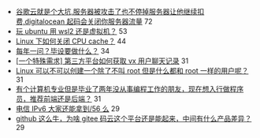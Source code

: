 - [谷歌云就是个大坑,服务器被攻击了也不停掉服务器让他继续扣费,digitalocean 起码会关闭你服务器流量](https://www.v2ex.com/t/691061) 72
- [玩 ubuntu 用 wsl2 还是虚拟机？](https://www.v2ex.com/t/691054) 53
- [Linux 下如何关闭 CPU cache？](https://www.v2ex.com/t/691081) 44
- [每年一问？毕设要做什么？](https://www.v2ex.com/t/691143) 34
- [[一个特殊需求] 第三方平台如何获取 vx 用户聊天记录](https://www.v2ex.com/t/691058) 31
- [Linux 可以不可以创建一个除了不叫 root 但是什么都和 root 一样的用户呢？](https://www.v2ex.com/t/691074) 31
- [有个计算机专业但是毕业了两年没从事编程工作的朋友，现在想入行做程序员，推荐前端还是后端？](https://www.v2ex.com/t/691162) 31
- [电信 IPv6 大家还能拿到/56 么](https://www.v2ex.com/t/691133) 29
- [github 这么牛，为啥 gitee 码云这个平台还是能起来，中间有什么产品差异？](https://www.v2ex.com/t/691189) 29